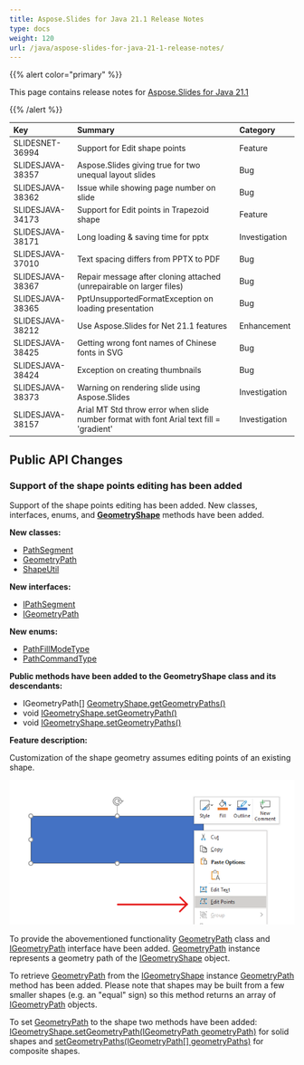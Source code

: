 ```yaml
---
title: Aspose.Slides for Java 21.1 Release Notes
type: docs
weight: 120
url: /java/aspose-slides-for-java-21-1-release-notes/
---
```


{{% alert color="primary" %}} 

This page contains release notes for [Aspose.Slides for Java 21.1](https://repository.aspose.com/repo/com/aspose/aspose-slides/21.1/)

{{% /alert %}} 

|**Key**|**Summary**|**Category**|
| :- | :- | :- |
|SLIDESNET-36994|Support for Edit shape points|Feature|
|SLIDESJAVA-38357|Aspose.Slides giving true for two unequal layout slides|Bug|
|SLIDESJAVA-38362|Issue while showing page number on slide|Bug|
|SLIDESJAVA-34173|Support for Edit points in Trapezoid shape|Feature|
|SLIDESJAVA-38171|Long loading & saving time for pptx|Investigation|
|SLIDESJAVA-37010|Text spacing differs from PPTX to PDF|Bug|
|SLIDESJAVA-38367|Repair message after cloning attached (unrepairable on larger files)|Bug|
|SLIDESJAVA-38365|PptUnsupportedFormatException on loading presentation|Bug|
|SLIDESJAVA-38212|Use Aspose.Slides for Net 21.1 features|Enhancement|
|SLIDESJAVA-38425|Getting wrong font names of Chinese fonts in SVG|Bug|
|SLIDESJAVA-38424|Exception on creating thumbnails|Bug|
|SLIDESJAVA-38373|Warning on rendering slide using Aspose.Slides|Investigation|
|SLIDESJAVA-38157|Arial MT Std throw error when slide number format with font Arial text fill = 'gradient'|Investigation|

## **Public API Changes**

### **Support of the shape points editing has been added** ###

Support of the shape points editing has been added. New classes, interfaces, enums, and **[GeometryShape](https://apireference.aspose.com/slides/java/com.aspose.slides/GeometryShape)** methods have been added.

**New classes:**
- [PathSegment](https://apireference.aspose.com/slides/java/com.aspose.slides/PathSegment)
- [GeometryPath](https://apireference.aspose.com/slides/java/com.aspose.slides/GeometryPath)
- [ShapeUtil](https://apireference.aspose.com/slides/java/com.aspose.slides/ShapeUtil)

**New interfaces:**
- [IPathSegment](https://apireference.aspose.com/slides/java/com.aspose.slides/IPathSegment)
- [IGeometryPath](https://apireference.aspose.com/slides/java/com.aspose.slides/IGeometryPath)

**New enums:**
- [PathFillModeType](https://apireference.aspose.com/slides/java/com.aspose.slides/PathFillModeType)
- [PathCommandType](https://apireference.aspose.com/slides/java/com.aspose.slides/PathCommandType)

**Public methods have been added to the GeometryShape class and its descendants:**  
- IGeometryPath[] [GeometryShape.getGeometryPaths()](https://apireference.aspose.com/slides/java/com.aspose.slides/GeometryShape#getGeometryPaths--)
- void [IGeometryShape.setGeometryPath()](https://apireference.aspose.com/slides/java/com.aspose.slides/IGeometryShape#setGeometryPath-com.aspose.slides.IGeometryPath-)
- void [IGeometryShape.setGeometryPaths()](https://apireference.aspose.com/slides/java/com.aspose.slides/IGeometryShape#setGeometryPaths-com.aspose.slides.IGeometryPath:A-)

**Feature description:**

Customization of the shape geometry assumes editing points of an existing shape. 

![Edit shape points](1_editpoints_pp.png)

To provide the abovementioned functionality [GeometryPath](https://apireference.aspose.com/slides/java/com.aspose.slides/GeometryPath) class and [IGeometryPath](https://apireference.aspose.com/slides/java/com.aspose.slides/IGeometryPath) interface have been added. [GeometryPath](https://apireference.aspose.com/slides/java/com.aspose.slides/GeometryPath) instance represents a geometry path of the [IGeometryShape](https://apireference.aspose.com/slides/java/com.aspose.slides/IGeometryShape) object. 

To retrieve [GeometryPath](https://apireference.aspose.com/slides/java/com.aspose.slides/GeometryPath) from the [IGeometryShape](https://apireference.aspose.com/slides/java/com.aspose.slides/IGeometryShape) instance [GeometryPath](https://apireference.aspose.com/slides/java/com.aspose.slides/GeometryPath) method has been added. Please note that shapes may be built from a few smaller shapes (e.g. an "equal" sign) so this method returns an array of [IGeometryPath](https://apireference.aspose.com/slides/java/com.aspose.slides/IGeometryPath) objects. 

To set [GeometryPath](https://apireference.aspose.com/slides/java/com.aspose.slides/GeometryPath) to the shape two methods have been added: 
[IGeometryShape.setGeometryPath(IGeometryPath geometryPath)](https://apireference.aspose.com/slides/java/com.aspose.slides/IGeometryShape#setGeometryPath-com.aspose.slides.IGeometryPath-) for solid shapes and [setGeometryPaths(IGeometryPath[] geometryPaths)](https://apireference.aspose.com/slides/java/com.aspose.slides/IGeometryShape#setGeometryPaths-com.aspose.slides.IGeometryPath:A-) for composite shapes.

